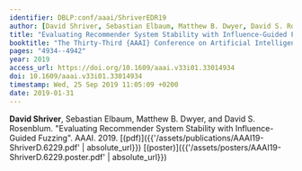 ```yaml
---
identifier: DBLP:conf/aaai/ShriverEDR19
author: [David Shriver, Sebastian Elbaum, Matthew B. Dwyer, David S. Rosenblum]
title: "Evaluating Recommender System Stability with Influence-Guided Fuzzing"
booktitle: "The Thirty-Third {AAAI} Conference on Artificial Intelligence, {AAAI} 2019, The Thirty-First Innovative Applications of Artificial Intelligence Conference, {IAAI} 2019, The Ninth {AAAI} Symposium on Educational Advances in Artificial Intelligence, {EAAI} 2019, Honolulu, Hawaii, USA, January 27 - February 1, 2019"
pages: "4934--4942"
year: 2019
access_url: https://doi.org/10.1609/aaai.v33i01.33014934
doi: 10.1609/aaai.v33i01.33014934
timestamp: Wed, 25 Sep 2019 11:05:09 +0200
date: 2019-01-31
---
```


**David Shriver**, Sebastian Elbaum, Matthew B. Dwyer, and David S. Rosenblum. "Evaluating Recommender System Stability with Influence-Guided Fuzzing". AAAI. 2019. [(pdf)]({{'/assets/publications/AAAI19-ShriverD.6229.pdf' | absolute_url}}) [(poster)]({{'/assets/posters/AAAI19-ShriverD.6229.poster.pdf' | absolute_url}})